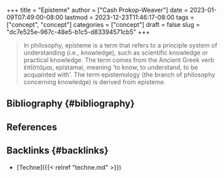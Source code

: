 +++
title = "Episteme"
author = ["Cash Prokop-Weaver"]
date = 2023-01-09T07:49:00-08:00
lastmod = 2023-12-23T11:46:17-08:00
tags = ["concept", "concept"]
categories = ["concept"]
draft = false
slug = "dc7e525e-967c-48e5-b1c5-d83394571cb5"
+++

> In philosophy, episteme is a term that refers to a principle system of understanding (i.e., knowledge), such as scientific knowledge or practical knowledge. The term comes from the Ancient Greek verb ἐπῐ́στᾰμαι, epístamai, meaning 'to know, to understand, to be acquainted with'. The term epistemology (the branch of philosophy concerning knowledge) is derived from episteme.


## Bibliography {#bibliography}

## References

<style>.csl-entry{text-indent: -1.5em; margin-left: 1.5em;}</style><div class="csl-bib-body">
</div>



## Backlinks {#backlinks}

-   [Techne]({{< relref "techne.md" >}})
